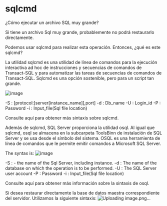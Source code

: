 # sqlcmd
¿Cómo ejecutar un archivo SQL muy grande?

Si tiene un archivo Sql muy grande, probablemente no podrá restaurarlo directamente.

Podemos usar sqlcmd para realizar esta operación. Entonces, ¿qué es este sqlcmd?

La utilidad sqlcmd es una utilidad de línea de comandos para la ejecución interactiva ad hoc de instrucciones y secuencias de comandos de Transact-SQL y para automatizar las tareas de secuencias de comandos de Transact-SQL. Sqlcmd es una opción sostenible, pero para un script tan grande.

![image](https://github.com/hreine/sqlcmd/assets/4627226/30d03118-695a-4365-baa7-907bedb7e5dc)

-S : [protocol:]server[instance_name][,port]
-d : Db_name
-U : Login_id
-P : Password
-i : Input_file(Sql file location)

Consulte aquí para obtener más sintaxis sobre sqlcmd.

Además de sqlcmd, SQL Server proporciona la utilidad osql. Al igual que sqlcmd, osql se almacena en la subcarpeta ToolsBinn de instalación de SQL Server y se usa desde el símbolo del sistema. OSQL es una herramienta de línea de comandos que le permite emitir comandos a Microsoft SQL Server.

The syntax is:
![image](https://github.com/hreine/sqlcmd/assets/4627226/2c8aa8b3-ac6d-4c4a-bec3-657035588735)

-S : <sq-server-name> - the name of the Sql Server, including instance.
-d : The name of the database on which the operation is to be performed.
-U : The SQL Server user account
-P : Password
-i : Input_file(Sql file location) 

Consulte aquí para obtener más información sobre la sintaxis de osql.

Si desea restaurar directamente la base de datos maestra correspondiente del servidor. Utilizamos la siguiente sintaxis:
![Uploading image.png…]()

